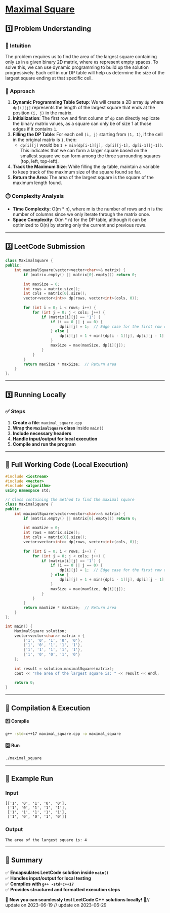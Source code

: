 # **[Maximal Square](https://leetcode.com/problems/maximal-square/description/)**  

## **1️⃣ Problem Understanding**  
### **📌 Intuition**  
The problem requires us to find the area of the largest square containing only `1`s in a given binary 2D matrix, where `0`s represent empty spaces. To solve this, we can use dynamic programming to build up the solution progressively. Each cell in our DP table will help us determine the size of the largest square ending at that specific cell.

### **🚀 Approach**  
1. **Dynamic Programming Table Setup**: We will create a 2D array `dp` where `dp[i][j]` represents the length of the largest square that ends at the position `(i, j)` in the matrix.
2. **Initialization**: The first row and first column of `dp` can directly replicate the binary matrix values, as a square can only be of size 1 at those edges if it contains `1`.
3. **Filling the DP Table**: For each cell `(i, j)` starting from `(1, 1)`, if the cell in the original matrix is `1`, then: 
   - `dp[i][j]` would be `1 + min(dp[i-1][j], dp[i][j-1], dp[i-1][j-1])`. This indicates that we can form a larger square based on the smallest square we can form among the three surrounding squares (top, left, top-left).
4. **Track the Maximum Size**: While filling the `dp` table, maintain a variable to keep track of the maximum size of the square found so far.
5. **Return the Area**: The area of the largest square is the square of the maximum length found.

### **⏱️ Complexity Analysis**  
- **Time Complexity**: O(m * n), where m is the number of rows and n is the number of columns since we only iterate through the matrix once.  
- **Space Complexity**: O(m * n) for the DP table, although it can be optimized to O(n) by storing only the current and previous rows.

---  

## **2️⃣ LeetCode Submission**  
```cpp
class MaximalSquare {
public:
    int maximalSquare(vector<vector<char>>& matrix) {
        if (matrix.empty() || matrix[0].empty()) return 0;
        
        int maxSize = 0;
        int rows = matrix.size();
        int cols = matrix[0].size();
        vector<vector<int>> dp(rows, vector<int>(cols, 0));
        
        for (int i = 0; i < rows; i++) {
            for (int j = 0; j < cols; j++) {
                if (matrix[i][j] == '1') {
                    if (i == 0 || j == 0) {
                        dp[i][j] = 1;  // Edge case for the first row or column
                    } else {
                        dp[i][j] = 1 + min({dp[i - 1][j], dp[i][j - 1], dp[i - 1][j - 1]});
                    }
                    maxSize = max(maxSize, dp[i][j]);
                }
            }
        }
        return maxSize * maxSize;  // Return area
    }
};
```  

---  

## **3️⃣ Running Locally**  
### **✅ Steps**  
1. **Create a file**: `maximal_square.cpp`  
2. **Wrap the `MaximalSquare` class** inside `main()`  
3. **Include necessary headers**  
4. **Handle input/output for local execution**  
5. **Compile and run the program**  

---  

## **📝 Full Working Code (Local Execution)**  
```cpp
#include <iostream>
#include <vector>
#include <algorithm>
using namespace std;

// Class containing the method to find the maximal square
class MaximalSquare {
public:
    int maximalSquare(vector<vector<char>>& matrix) {
        if (matrix.empty() || matrix[0].empty()) return 0;
        
        int maxSize = 0;
        int rows = matrix.size();
        int cols = matrix[0].size();
        vector<vector<int>> dp(rows, vector<int>(cols, 0));
        
        for (int i = 0; i < rows; i++) {
            for (int j = 0; j < cols; j++) {
                if (matrix[i][j] == '1') {
                    if (i == 0 || j == 0) {
                        dp[i][j] = 1;  // Edge case for the first row or column
                    } else {
                        dp[i][j] = 1 + min({dp[i - 1][j], dp[i][j - 1], dp[i - 1][j - 1]});
                    }
                    maxSize = max(maxSize, dp[i][j]);
                }
            }
        }
        return maxSize * maxSize;  // Return area
    }
};

int main() {
    MaximalSquare solution;
    vector<vector<char>> matrix = {
        {'1', '0', '1', '0', '0'},
        {'1', '0', '1', '1', '1'},
        {'1', '1', '1', '1', '1'},
        {'1', '0', '0', '1', '0'}
    };
    
    int result = solution.maximalSquare(matrix);
    cout << "The area of the largest square is: " << result << endl;
    
    return 0;
}
```  

---  

## **🔧 Compilation & Execution**  
#### **1️⃣ Compile**  
```bash
g++ -std=c++17 maximal_square.cpp -o maximal_square
```  

#### **2️⃣ Run**  
```bash
./maximal_square
```  

---  

## **🎯 Example Run**  
### **Input**  
```
[['1', '0', '1', '0', '0'],
 ['1', '0', '1', '1', '1'],
 ['1', '1', '1', '1', '1'],
 ['1', '0', '0', '1', '0']]
```  
### **Output**  
```
The area of the largest square is: 4
```  

---  

## **📌 Summary**  
✅ **Encapsulates LeetCode solution inside `main()`**  
✅ **Handles input/output for local testing**  
✅ **Compiles with `g++ -std=c++17`**  
✅ **Provides structured and formatted execution steps**  

🚀 **Now you can seamlessly test LeetCode C++ solutions locally!** 🚀// update on 2023-06-19
// update on 2023-06-29

